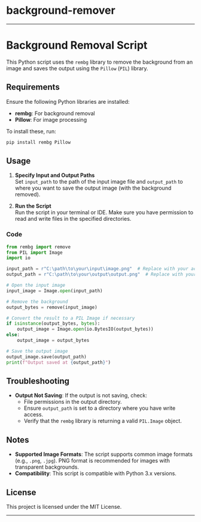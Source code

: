 # background-remover
---

# Background Removal Script

This Python script uses the `rembg` library to remove the background from an image and saves the output using the `Pillow` (`PIL`) library. 

## Requirements

Ensure the following Python libraries are installed:

- **rembg**: For background removal
- **Pillow**: For image processing

To install these, run:
```bash
pip install rembg Pillow
```

## Usage

1. **Specify Input and Output Paths**  
   Set `input_path` to the path of the input image file and `output_path` to where you want to save the output image (with the background removed).

2. **Run the Script**  
   Run the script in your terminal or IDE. Make sure you have permission to read and write files in the specified directories.

### Code

```python
from rembg import remove
from PIL import Image
import io

input_path = r"C:\path\to\your\input\image.png"  # Replace with your actual input image path
output_path = r"C:\path\to\your\output\output.png"  # Replace with your desired output path

# Open the input image
input_image = Image.open(input_path)

# Remove the background
output_bytes = remove(input_image)

# Convert the result to a PIL Image if necessary
if isinstance(output_bytes, bytes):
    output_image = Image.open(io.BytesIO(output_bytes))
else:
    output_image = output_bytes

# Save the output image
output_image.save(output_path)
print(f"Output saved at {output_path}")
```

## Troubleshooting

- **Output Not Saving**: If the output is not saving, check:
  - File permissions in the output directory.
  - Ensure `output_path` is set to a directory where you have write access.
  - Verify that the `rembg` library is returning a valid `PIL.Image` object.

## Notes

- **Supported Image Formats**: The script supports common image formats (e.g., `.png`, `.jpg`). PNG format is recommended for images with transparent backgrounds.
- **Compatibility**: This script is compatible with Python 3.x versions.

## License

This project is licensed under the MIT License.

---

